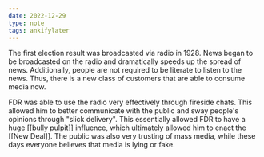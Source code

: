 ```yaml
---
date: 2022-12-29
type: note
tags: ankifylater
---
```


The first election result was broadcasted via radio in 1928. News began to be broadcasted on the radio and dramatically speeds up the spread of news. Additionally, people are not required to be literate to listen to the news. Thus, there is a new class of customers that are able to consume media now.

FDR was able to use the radio very effectively through fireside chats. This allowed him to better communicate with the public and sway people's opinions through "slick delivery". This essentially allowed FDR to have a huge [[bully pulpit]] influence, which ultimately allowed him to enact the [[New Deal]]. The public was also very trusting of mass media, while these days everyone believes that media is lying or fake.
